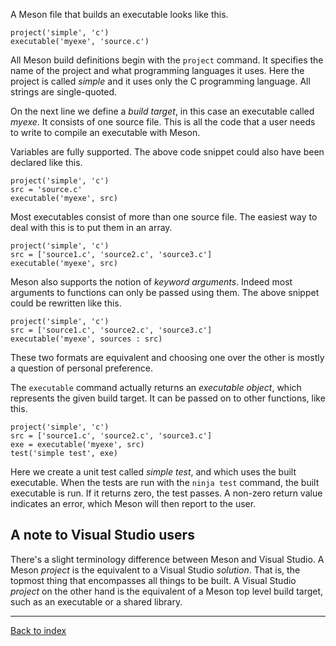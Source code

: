 A Meson file that builds an executable looks like this.

```meson
project('simple', 'c')
executable('myexe', 'source.c')
```

All Meson build definitions begin with the `project` command. It specifies the name of the project and what programming languages it uses. Here the project is called *simple* and it uses only the C programming language. All strings are single-quoted.

On the next line we define a *build target*, in this case an executable called *myexe*. It consists of one source file. This is all the code that a user needs to write to compile an executable with Meson. 

Variables are fully supported. The above code snippet could also have been declared like this.

```meson
project('simple', 'c')
src = 'source.c'
executable('myexe', src)
```

Most executables consist of more than one source file. The easiest way to deal with this is to put them in an array.

```meson
project('simple', 'c')
src = ['source1.c', 'source2.c', 'source3.c']
executable('myexe', src)
```

Meson also supports the notion of *keyword arguments*. Indeed most arguments to functions can only be passed using them. The above snippet could be rewritten like this.

```meson
project('simple', 'c')
src = ['source1.c', 'source2.c', 'source3.c']
executable('myexe', sources : src)
```

These two formats are equivalent and choosing one over the other is mostly a question of personal preference.

The `executable` command actually returns an *executable object*, which represents the given build target. It can be passed on to other functions, like this.

```meson
project('simple', 'c')
src = ['source1.c', 'source2.c', 'source3.c']
exe = executable('myexe', src)
test('simple test', exe)
```

Here we create a unit test called *simple test*, and which uses the built executable. When the tests are run with the `ninja test` command, the built executable is run. If it returns zero, the test passes. A non-zero return value indicates an error, which Meson will then report to the user.

A note to Visual Studio users
-----

There's a slight terminology difference between Meson and Visual Studio. A Meson *project* is the equivalent to a Visual Studio *solution*. That is, the topmost thing that encompasses all things to be built. A Visual Studio *project* on the other hand is the equivalent of a Meson top level build target, such as an executable or a shared library.

---

[Back to index](Manual)